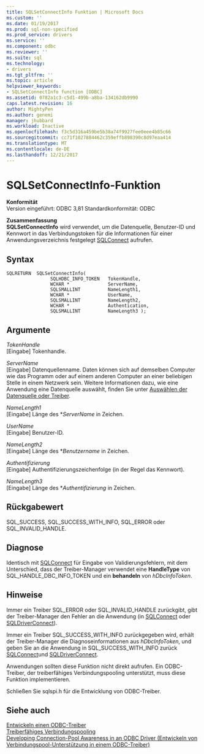```yaml
---
title: SQLSetConnectInfo Funktion | Microsoft Docs
ms.custom: ''
ms.date: 01/19/2017
ms.prod: sql-non-specified
ms.prod_service: drivers
ms.service: ''
ms.component: odbc
ms.reviewer: ''
ms.suite: sql
ms.technology:
- drivers
ms.tgt_pltfrm: ''
ms.topic: article
helpviewer_keywords:
- SQLSetConnectInfo function [ODBC]
ms.assetid: 0782a1c3-c5d1-499b-a8ba-134162db9990
caps.latest.revision: 16
author: MightyPen
ms.author: genemi
manager: jhubbard
ms.workload: Inactive
ms.openlocfilehash: f3c5d316a459be5b38a74f9927fee0eee4b85c66
ms.sourcegitcommit: cc71f1027884462c359effb898390c8d97eaa414
ms.translationtype: MT
ms.contentlocale: de-DE
ms.lasthandoff: 12/21/2017
---
```

# <a name="sqlsetconnectinfo-function"></a>SQLSetConnectInfo-Funktion
**Konformität**  
 Version eingeführt: ODBC 3,81 Standardkonformität: ODBC  
  
 **Zusammenfassung**  
 **SQLSetConnectInfo** wird verwendet, um die Datenquelle, Benutzer-ID und Kennwort in das Verbindungstoken für die Informationen für einer Anwendungsverzeichnis festgelegt [SQLConnect](../../../odbc/reference/syntax/sqlconnect-function.md) aufrufen.  
  
## <a name="syntax"></a>Syntax  
  
```  
SQLRETURN  SQLSetConnectInfo(  
                SQLHDBC_INFO_TOKEN   TokenHandle,  
                WCHAR *              ServerName,  
                SQLSMALLINT          NameLength1,  
                WCHAR *              UserName,  
                SQLSMALLINT          NameLength2,  
                WCHAR *              Authentication,  
                SQLSMALLINT          NameLength3 );  
```  
  
## <a name="arguments"></a>Argumente  
 *TokenHandle*  
 [Eingabe] Tokenhandle.  
  
 *ServerName*  
 [Eingabe] Datenquellenname. Daten können sich auf demselben Computer wie das Programm oder auf einem anderen Computer an einer beliebigen Stelle in einem Netzwerk sein. Weitere Informationen dazu, wie eine Anwendung eine Datenquelle auswählt, finden Sie unter [Auswählen der Datenquelle oder Treiber](../../../odbc/reference/develop-app/choosing-a-data-source-or-driver.md).  
  
 *NameLength1*  
 [Eingabe] Länge des **ServerName* in Zeichen.  
  
 *UserName*  
 [Eingabe] Benutzer-ID.  
  
 *NameLength2*  
 [Eingabe] Länge des **Benutzername* in Zeichen.  
  
 *Authentifizierung*  
 [Eingabe] Authentifizierungszeichenfolge (in der Regel das Kennwort).  
  
 *NameLength3*  
 [Eingabe] Länge des **Authentifizierung* in Zeichen.  
  
## <a name="returns"></a>Rückgabewert  
 SQL_SUCCESS, SQL_SUCCESS_WITH_INFO, SQL_ERROR oder SQL_INVALID_HANDLE.  
  
## <a name="diagnostics"></a>Diagnose  
 Identisch mit [SQLConnect](../../../odbc/reference/syntax/sqlconnect-function.md) für Eingabe von Validierungsfehlern, mit dem Unterschied, dass der Treiber-Manager verwendet eine **HandleType** von SQL_HANDLE_DBC_INFO_TOKEN und ein **behandeln** von *hDbcInfoToken*.  
  
## <a name="remarks"></a>Hinweise  
 Immer ein Treiber SQL_ERROR oder SQL_INVALID_HANDLE zurückgibt, gibt der Treiber-Manager den Fehler an die Anwendung (in [SQLConnect](../../../odbc/reference/syntax/sqlconnect-function.md) oder [SQLDriverConnect](../../../odbc/reference/syntax/sqldriverconnect-function.md)).  
  
 Immer ein Treiber SQL_SUCCESS_WITH_INFO zurückgegeben wird, erhält der Treiber-Manager die Diagnoseinformationen aus *hDbcInfoToken*, und geben Sie an die Anwendung in SQL_SUCCESS_WITH_INFO zurück [SQLConnect](../../../odbc/reference/syntax/sqlconnect-function.md)und [SQLDriverConnect](../../../odbc/reference/syntax/sqldriverconnect-function.md).  
  
 Anwendungen sollten diese Funktion nicht direkt aufrufen. Ein ODBC-Treiber, der treiberfähiges Verbindungspooling unterstützt, muss diese Funktion implementieren.  
  
 Schließen Sie sqlspi.h für die Entwicklung von ODBC-Treiber.  
  
## <a name="see-also"></a>Siehe auch  
 [Entwickeln einen ODBC-Treiber](../../../odbc/reference/develop-driver/developing-an-odbc-driver.md)   
 [Treiberfähiges Verbindungspooling](../../../odbc/reference/develop-app/driver-aware-connection-pooling.md)   
 [Developing Connection-Pool Awareness in an ODBC Driver (Entwickeln von Verbindungspool-Unterstützung in einem ODBC-Treiber)](../../../odbc/reference/develop-driver/developing-connection-pool-awareness-in-an-odbc-driver.md)
